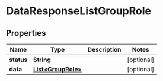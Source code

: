 

# DataResponseListGroupRole


## Properties

| Name | Type | Description | Notes |
|------------ | ------------- | ------------- | -------------|
|**status** | **String** |  |  [optional] |
|**data** | [**List&lt;GroupRole&gt;**](GroupRole.md) |  |  [optional] |



